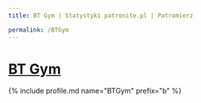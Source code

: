 ```yaml
---
title: BT Gym | Statystyki patronite.pl | Patromierz

permalink: /BTGym
---
```


# [BT Gym](https://patronite.pl/BTGym)

{% include profile.md name="BTGym" prefix="b" %}

